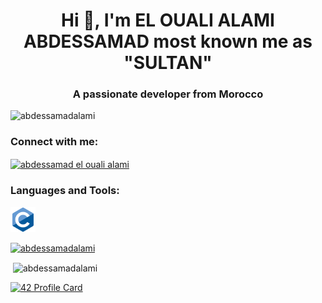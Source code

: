 <h1 align="center">Hi 👋, I'm EL OUALI ALAMI ABDESSAMAD most known me as "SULTAN"</h1>
<h3 align="center">A passionate developer from Morocco</h3>

<p align="left"> <img src="https://komarev.com/ghpvc/?username=abdessamadalami&label=Profile%20views&color=0e75b6&style=flat" alt="abdessamadalami" /> </p>

<h3 align="left">Connect with me:</h3>
<p align="left">
<a href="https://linkedin.com/in/abdessamad el ouali alami" target="blank"><img align="center" src="https://raw.githubusercontent.com/rahuldkjain/github-profile-readme-generator/master/src/images/icons/Social/linked-in-alt.svg" alt="abdessamad el ouali alami" height="30" width="40" /></a>
</p>
<h3 align="left">Languages and Tools:</h3>
<p align="left"> <a href="https://www.cprogramming.com/" target="_blank" rel="noreferrer"> <img src="https://raw.githubusercontent.com/devicons/devicon/master/icons/c/c-original.svg" alt="c" width="40" height="40"/> </a> </p>

<p align="left"> <a href="https://github.com/ryo-ma/github-profile-trophy"><img src="https://github-profile-trophy.vercel.app/?username=abdessamadalami" alt="abdessamadalami" /></a> </p>
<p>&nbsp;<img align="center" src="https://github-readme-stats.vercel.app/api?username=abdessamadalami&show_icons=true&locale=en" alt="abdessamadalami" />

[![42 Profile Card](https://1337-readme-hxx2.vercel.app/api/profile?cursus=42cursus&email=hide&login=ael-oual)](https://github.com/mohouyizme/1337-readme)
</p>
